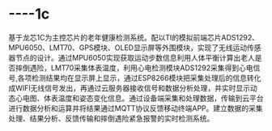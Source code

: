 # ----1c
基于龙芯1C为主控芯片的老年健康检测系统。配以TI的模拟前端芯片ADS1292、MPU6050、LMT70、GPS模块、OLED显示屏等外围模块，实现了无线运动传感器节点的设计。通过MPU6050实现获取运动步数信息利用人体平衡计算出老人是否摔倒遇险，LMT70采集体表温度，利用心电检测模块ADS1292采集得到心电信号,各项检测结果均在显示屏上显示，通过ESP8266模块把采集处理后的信息转化成WIFI无线信号发出，再通过云服务器接收信号和数据分析处理，并实时显示动态心电图、体表温度和姿态变化信息。通过设备端采集和处理数据，传输到云平台进行数据分析和运算并将结果通过MQTT协议反馈移动终端APP。建立数据的采集处理、结果分析、反馈传输和摔倒遇险紧急报警的实时检测系统。
